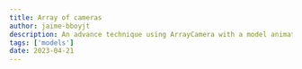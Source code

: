 ```yaml
---
title: Array of cameras
author: jaime-bboyjt
description: An advance technique using ArrayCamera with a model animation
tags: ['models']
date: 2023-04-21
---
```


